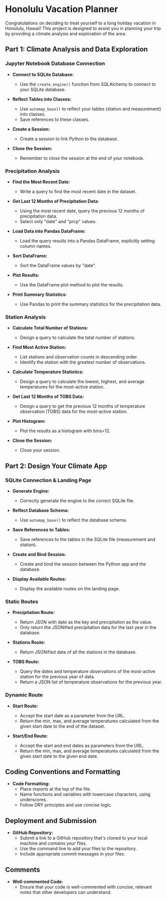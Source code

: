 # Honolulu Vacation Planner

Congratulations on deciding to treat yourself to a long holiday vacation in Honolulu, Hawaii! This project is designed to assist you in planning your trip by providing a climate analysis and exploration of the area.

## Part 1: Climate Analysis and Data Exploration

### Jupyter Notebook Database Connection

- **Connect to SQLite Database:**
  - Use the `create_engine()` function from SQLAlchemy to connect to your SQLite database.
  
- **Reflect Tables into Classes:**
  - Use `automap_base()` to reflect your tables (station and measurement) into classes.
  - Save references to these classes.

- **Create a Session:**
  - Create a session to link Python to the database.

- **Close the Session:**
  - Remember to close the session at the end of your notebook.

### Precipitation Analysis

- **Find the Most Recent Date:**
  - Write a query to find the most recent date in the dataset.

- **Get Last 12 Months of Precipitation Data:**
  - Using the most recent date, query the previous 12 months of precipitation data.
  - Select only "date" and "prcp" values.

- **Load Data into Pandas DataFrame:**
  - Load the query results into a Pandas DataFrame, explicitly setting column names.

- **Sort DataFrame:**
  - Sort the DataFrame values by "date".

- **Plot Results:**
  - Use the DataFrame plot method to plot the results.

- **Print Summary Statistics:**
  - Use Pandas to print the summary statistics for the precipitation data.

### Station Analysis

- **Calculate Total Number of Stations:**
  - Design a query to calculate the total number of stations.

- **Find Most Active Station:**
  - List stations and observation counts in descending order.
  - Identify the station with the greatest number of observations.

- **Calculate Temperature Statistics:**
  - Design a query to calculate the lowest, highest, and average temperatures for the most-active station.

- **Get Last 12 Months of TOBS Data:**
  - Design a query to get the previous 12 months of temperature observation (TOBS) data for the most-active station.

- **Plot Histogram:**
  - Plot the results as a histogram with bins=12.

- **Close the Session:**
  - Close your session.

## Part 2: Design Your Climate App

### SQLite Connection & Landing Page

- **Generate Engine:**
  - Correctly generate the engine to the correct SQLite file.

- **Reflect Database Schema:**
  - Use `automap_base()` to reflect the database schema.

- **Save References to Tables:**
  - Save references to the tables in the SQLite file (measurement and station).

- **Create and Bind Session:**
  - Create and bind the session between the Python app and the database.

- **Display Available Routes:**
  - Display the available routes on the landing page.

### Static Routes

- **Precipitation Route:**
  - Return JSON with date as the key and precipitation as the value.
  - Only return the JSONified precipitation data for the last year in the database.

- **Stations Route:**
  - Return JSONified data of all the stations in the database.

- **TOBS Route:**
  - Query the dates and temperature observations of the most-active station for the previous year of data.
  - Return a JSON list of temperature observations for the previous year.

### Dynamic Route

- **Start Route:**
  - Accept the start date as a parameter from the URL.
  - Return the min, max, and average temperatures calculated from the given start date to the end of the dataset.

- **Start/End Route:**
  - Accept the start and end dates as parameters from the URL.
  - Return the min, max, and average temperatures calculated from the given start date to the given end date.

## Coding Conventions and Formatting

- **Code Formatting:**
  - Place imports at the top of the file.
  - Name functions and variables with lowercase characters, using underscores.
  - Follow DRY principles and use concise logic.

## Deployment and Submission

- **GitHub Repository:**
  - Submit a link to a GitHub repository that's cloned to your local machine and contains your files.
  - Use the command line to add your files to the repository.
  - Include appropriate commit messages in your files.

## Comments

- **Well-commented Code:**
  - Ensure that your code is well-commented with concise, relevant notes that other developers can understand.
